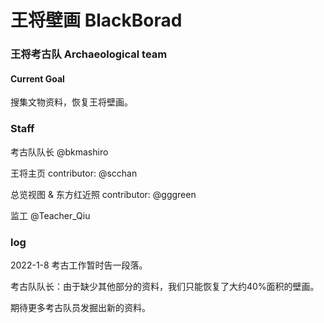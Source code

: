 # 王将壁画 BlackBorad

### 王将考古队 Archaeological team

#### Current Goal

  搜集文物资料，恢复王将壁画。

### Staff
 考古队队长 @bkmashiro
 
 王将主页 contributor: @scchan
 
 总览视图 & 东方红近照 contributor: @gggreen
 
 监工 @Teacher_Qiu
 
### log

2022-1-8 考古工作暂时告一段落。

考古队队长：由于缺少其他部分的资料，我们只能恢复了大约40%面积的壁画。

期待更多考古队员发掘出新的资料。

